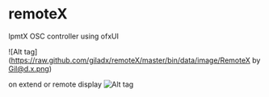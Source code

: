 # remoteX
lpmtX OSC controller using ofxUI

![Alt tag](https://raw.github.com/giladx/remoteX/master/bin/data/image/RemoteX by Gil@d.x.png)

on extend or remote display
![Alt tag](https://raw.github.com/giladx/remoteX/master/bin/data/image/bg.png)


